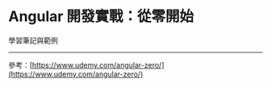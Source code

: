 # Angular 開發實戰：從零開始

學習筆記與範例

---

參考：[https://www.udemy.com/angular-zero/](https://www.udemy.com/angular-zero/)
